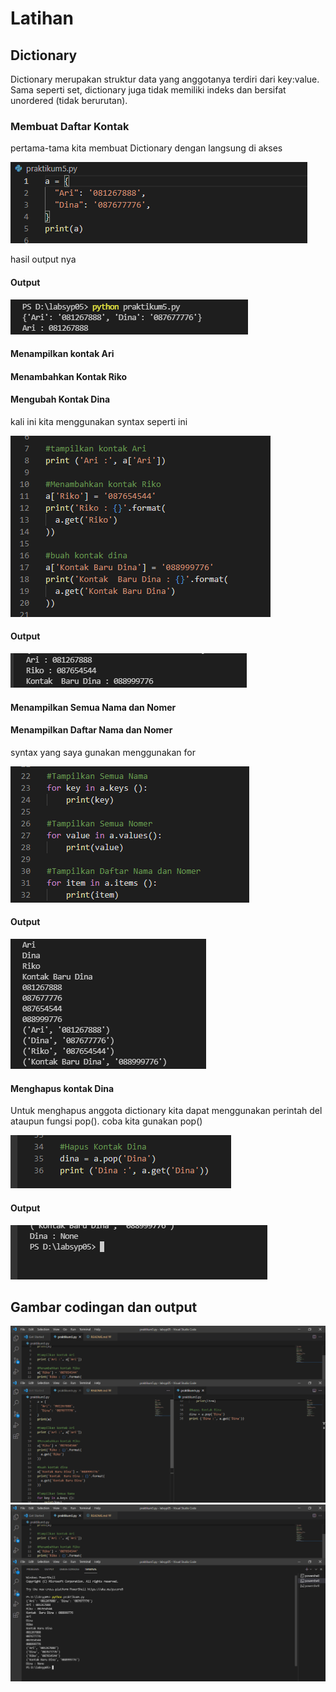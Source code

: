 # Latihan 
## Dictionary 
Dictionary merupakan struktur data yang anggotanya terdiri dari key:value. Sama seperti set, dictionary juga tidak memiliki indeks dan bersifat unordered (tidak berurutan).
### Membuat Daftar Kontak 
pertama-tama kita membuat Dictionary dengan langsung di akses 

![gambar](gambar/1.jpg)

hasil output nya 
#### Output

![gambar](gambar/6.jpg)

#### Menampilkan kontak Ari 
#### Menambahkan Kontak Riko 
#### Mengubah Kontak Dina 

kali ini kita menggunakan syntax seperti ini 

![gambar](gambar/2.jpg)

#### Output 

![gambar](gambar/7.jpg)

#### Menampilkan Semua Nama dan Nomer 
#### Menampilkan Daftar Nama dan Nomer

syntax yang saya gunakan menggunakan for 

![gambar](gambar/5.jpg)

#### Output 

![gambar](gambar/3.jpg)

#### Menghapus kontak Dina 

Untuk menghapus anggota dictionary kita dapat menggunakan perintah del ataupun fungsi pop(). coba kita gunakan pop()

![gambar](gambar/10.jpg)

#### Output

![gambar](gambar/4.jpg)

## Gambar codingan dan output

![gambar](gambar/11.jpg)
![gambar](gambar/12.jpg)